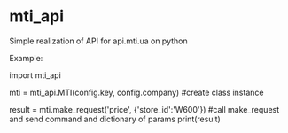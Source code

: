 # mti_api
Simple realization of API for api.mti.ua on python

Example:

import mti_api

mti = mti_api.MTI(config.key, config.company) #create class instance

result = mti.make_request('price', {'store_id':'W600'}) #call make_request and send command and dictionary of params
print(result)
